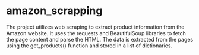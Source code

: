 # amazon_scrapping
The project utilizes web scraping to extract product information from the Amazon website. It uses the requests and BeautifulSoup libraries to fetch the page content and parse the HTML. The data is extracted from the pages using the get_products() function and stored in a list of dictionaries.
